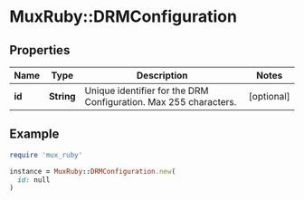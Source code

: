 # MuxRuby::DRMConfiguration

## Properties

| Name | Type | Description | Notes |
| ---- | ---- | ----------- | ----- |
| **id** | **String** | Unique identifier for the DRM Configuration. Max 255 characters. | [optional] |

## Example

```ruby
require 'mux_ruby'

instance = MuxRuby::DRMConfiguration.new(
  id: null
)
```

